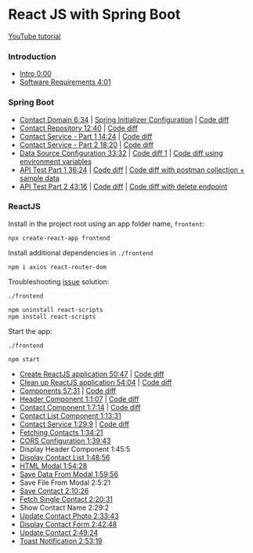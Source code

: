 # React JS with Spring Boot

[YouTube tutorial](https://www.youtube.com/watch?v=-LUA-LHXobE)

### Introduction

- [Intro 0:00](https://www.youtube.com/watch?v=-LUA-LHXobE&t=0s)
- [Software Requirements 4:01](https://www.youtube.com/watch?v=-LUA-LHXobE&t=241s)

### Spring Boot

- [Contact Domain 6:34](https://www.youtube.com/watch?v=-LUA-LHXobE&t=394s) | [Spring Initializer Configuration](docs/start.spring.io.md) | [Code diff](https://github.com/g-milligan/reactjs-with-springboot/commit/f1b7a4ec9c079a75723cc55051219af17eecc29d)
- [Contact Repository 12:40](https://www.youtube.com/watch?v=-LUA-LHXobE&t=760s) | [Code diff](https://github.com/g-milligan/reactjs-with-springboot/commit/b6d176cda572f40a6c8292d37fd71346e35e5efa) 
- [Contact Service - Part 1 14:24](https://www.youtube.com/watch?v=-LUA-LHXobE&t=864s) | [Code diff](https://github.com/g-milligan/reactjs-with-springboot/commit/49d0acfa0acc9bbeeee70d87ccab39a3ec8b90f9)
- [Contact Service - Part 2 18:20](https://www.youtube.com/watch?v=-LUA-LHXobE&t=1100s) | [Code diff](https://github.com/g-milligan/reactjs-with-springboot/commit/29d7391776af70cd237147f4eacd93fa367d49c1)
- [Data Source Configuration 33:32](https://www.youtube.com/watch?v=-LUA-LHXobE&t=2012s) | [Code diff 1](https://github.com/g-milligan/reactjs-with-springboot/commit/bc90add4c10636f3c1ec1f2edb43491837010b9c) | [Code diff using environment variables](https://github.com/g-milligan/reactjs-with-springboot/commit/0e8340940cb87201e6806539e3b16f58f5f83c1b)
- [API Test Part 1 36:24](https://www.youtube.com/watch?v=-LUA-LHXobE&t=2184s) | [Code diff](https://github.com/g-milligan/reactjs-with-springboot/commit/e91392767994fb3f0f36fb3f2043d889055764f3) | [Code diff with postman collection + sample data](https://github.com/g-milligan/reactjs-with-springboot/commit/43647e01d026f13410f5327128ccfa35c3a102a0)
- [API Test Part 2 43:16](https://www.youtube.com/watch?v=-LUA-LHXobE&t=2596s) | [Code diff](https://github.com/g-milligan/reactjs-with-springboot/commit/af79d5ad72aeb226d1a9943b1b6c6fb3acb8daf0) | [Code diff with delete endpoint](https://github.com/g-milligan/reactjs-with-springboot/commit/3e5e62053b71b27e5ebb67d1ecca191cad9ace52)

### ReactJS

Install in the project root using an app folder name, `frontent`:
```shell
npx create-react-app frontend
```

Install additional dependencies in `./frontend`
```shell
npm i axios react-router-dom
```

Troubleshooting [issue](https://www.freecodecamp.org/news/error-error-0308010c-digital-envelope-routines-unsupported-node-error-solved/) solution:

`./frontend`
```shell
npm uninstall react-scripts
npm install react-scripts
```

Start the app:

`./frontend`
```
npm start
```

- [Create ReactJS application 50:47](https://www.youtube.com/watch?v=-LUA-LHXobE&t=3047s) | [Code diff](https://github.com/g-milligan/reactjs-with-springboot/commit/bc0f8a110ede10e2a9fb4c5f8ca25547b145044d)
- [Clean up ReactJS application 54:04](https://www.youtube.com/watch?v=-LUA-LHXobE&t=3244s) | [Code diff](https://github.com/g-milligan/reactjs-with-springboot/commit/10561ec18a11027fa3036d840f5a6fa3d432bc69)
- [Components 57:31](https://www.youtube.com/watch?v=-LUA-LHXobE&t=3451s) | [Code diff](https://github.com/g-milligan/reactjs-with-springboot/commit/0980b3550657612e630a7bcc1e6816d178bd39e6)
- [Header Component 1:1:07](https://youtu.be/-LUA-LHXobE?t=3667) | [Code diff](https://github.com/g-milligan/reactjs-with-springboot/commit/e220289a3d703737f795ddb9ed5ea2b53c9abd51)
- [Contact Component 1:7:14](https://youtu.be/-LUA-LHXobE?t=4035) | [Code diff](https://github.com/g-milligan/reactjs-with-springboot/commit/2fc9c71e938c5aa7a9ace949a4f5d4a731d92b52)
- [Contact List Component 1:13:31](https://www.youtube.com/watch?v=-LUA-LHXobE&t=4411s)
- [Contact Service 1:29:9](https://youtu.be/-LUA-LHXobE?t=5352) | [Code diff](https://github.com/g-milligan/reactjs-with-springboot/commit/0f4433fe1662b38c6ea29fd0b94330321a5d89a6)
- [Fetching Contacts 1:34:21](https://www.youtube.com/watch?v=-LUA-LHXobE&t=5661s)
- [CORS Configuration 1:39:43](https://www.youtube.com/watch?v=-LUA-LHXobE&t=5983s)
- Display Header Component 1:45:5
- [Display Contact List 1:48:56](https://www.youtube.com/watch?v=-LUA-LHXobE&t=6536s)
- [HTML Modal 1:54:28](https://www.youtube.com/watch?v=-LUA-LHXobE&t=6868s)
- [Save Data From Modal 1:59:56](https://www.youtube.com/watch?v=-LUA-LHXobE&t=7196s)
- Save File From Modal 2:5:21
- [Save Contact 2:10:26](https://www.youtube.com/watch?v=-LUA-LHXobE&t=7826s)
- [Fetch Single Contact 2:20:31](https://www.youtube.com/watch?v=-LUA-LHXobE&t=8431s)
- Show Contact Name 2:29:2
- [Update Contact Photo 2:33:43](https://www.youtube.com/watch?v=-LUA-LHXobE&t=9223s)
- [Display Contact Form 2:42:48](https://www.youtube.com/watch?v=-LUA-LHXobE&t=9768s)
- [Update Contact 2:49:24](https://www.youtube.com/watch?v=-LUA-LHXobE&t=10164s)
- [Toast Notification 2:53:19](https://www.youtube.com/watch?v=-LUA-LHXobE&t=10399s)
